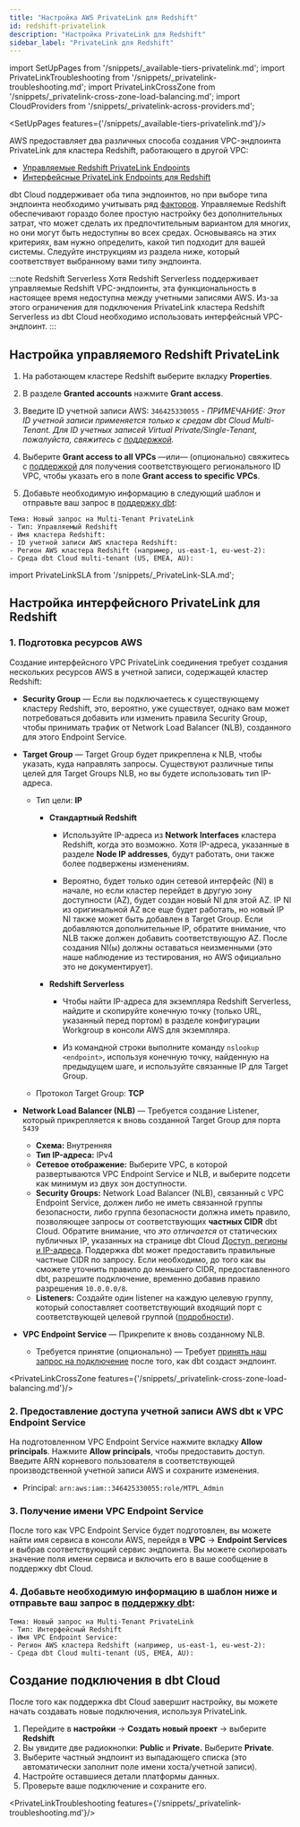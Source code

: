 ```yaml
---
title: "Настройка AWS PrivateLink для Redshift"
id: redshift-privatelink
description: "Настройка PrivateLink для Redshift"
sidebar_label: "PrivateLink для Redshift"
---
```


import SetUpPages from '/snippets/_available-tiers-privatelink.md';
import PrivateLinkTroubleshooting from '/snippets/_privatelink-troubleshooting.md';
import PrivateLinkCrossZone from '/snippets/_privatelink-cross-zone-load-balancing.md';
import CloudProviders from '/snippets/_privatelink-across-providers.md';

<SetUpPages features={'/snippets/_available-tiers-privatelink.md'}/>

AWS предоставляет два различных способа создания VPC-эндпоинта PrivateLink для кластера Redshift, работающего в другой VPC:
- [Управляемые Redshift PrivateLink Endpoints](https://docs.aws.amazon.com/redshift/latest/mgmt/managing-cluster-cross-vpc.html)
- [Интерфейсные PrivateLink Endpoints для Redshift](https://docs.aws.amazon.com/redshift/latest/mgmt/security-private-link.html)

dbt Cloud поддерживает оба типа эндпоинтов, но при выборе типа эндпоинта необходимо учитывать ряд [факторов](https://docs.aws.amazon.com/redshift/latest/mgmt/managing-cluster-cross-vpc.html#managing-cluster-cross-vpc-considerations). Управляемые Redshift обеспечивают гораздо более простую настройку без дополнительных затрат, что может сделать их предпочтительным вариантом для многих, но они могут быть недоступны во всех средах. Основываясь на этих критериях, вам нужно определить, какой тип подходит для вашей системы. Следуйте инструкциям из раздела ниже, который соответствует выбранному вами типу эндпоинта.

<CloudProviders type='Redshift' />

:::note Redshift Serverless
Хотя Redshift Serverless поддерживает управляемые Redshift VPC-эндпоинты, эта функциональность в настоящее время недоступна между учетными записями AWS. Из-за этого ограничения для подключения PrivateLink кластера Redshift Serverless из dbt Cloud необходимо использовать интерфейсный VPC-эндпоинт.
:::

## Настройка управляемого Redshift PrivateLink

1. На работающем кластере Redshift выберите вкладку **Properties**.

<Lightbox src="/img/docs/dbt-cloud/redshiftprivatelink1.png" title="Вкладка свойств Redshift"/>

2. В разделе **Granted accounts** нажмите **Grant access**.

<Lightbox src="/img/docs/dbt-cloud/redshiftprivatelink2.png" title="Предоставленные учетные записи Redshift"/>

3. Введите ID учетной записи AWS: `346425330055` - _ПРИМЕЧАНИЕ: Этот ID учетной записи применяется только к средам dbt Cloud Multi-Tenant. Для ID учетных записей Virtual Private/Single-Tenant, пожалуйста, свяжитесь с [поддержкой](https://docs.getdbt.com/community/resources/getting-help#dbt-cloud-support)._

4. Выберите **Grant access to all VPCs** &mdash;или&mdash; (опционально) свяжитесь с [поддержкой](https://docs.getdbt.com/community/resources/getting-help#dbt-cloud-support) для получения соответствующего регионального ID VPC, чтобы указать его в поле **Grant access to specific VPCs**.

<Lightbox src="/img/docs/dbt-cloud/redshiftprivatelink3.png" title="Предоставление доступа Redshift"/>

5. Добавьте необходимую информацию в следующий шаблон и отправьте ваш запрос в [поддержку dbt](https://docs.getdbt.com/community/resources/getting-help#dbt-cloud-support):

```
Тема: Новый запрос на Multi-Tenant PrivateLink
- Тип: Управляемый Redshift
- Имя кластера Redshift:
- ID учетной записи AWS кластера Redshift:
- Регион AWS кластера Redshift (например, us-east-1, eu-west-2):
- Среда dbt Cloud multi-tenant (US, EMEA, AU):
```

import PrivateLinkSLA from '/snippets/_PrivateLink-SLA.md';

<PrivateLinkSLA />

## Настройка интерфейсного PrivateLink для Redshift

### 1. Подготовка ресурсов AWS

Создание интерфейсного VPC PrivateLink соединения требует создания нескольких ресурсов AWS в учетной записи, содержащей кластер Redshift:

- **Security Group** &mdash; Если вы подключаетесь к существующему кластеру Redshift, это, вероятно, уже существует, однако вам может потребоваться добавить или изменить правила Security Group, чтобы принимать трафик от Network Load Balancer (NLB), созданного для этого Endpoint Service.
- **Target Group** &mdash; Target Group будет прикреплена к NLB, чтобы указать, куда направлять запросы. Существуют различные типы целей для Target Groups NLB, но вы будете использовать тип IP-адреса.
    
    - Тип цели: **IP**

        - **Стандартный Redshift**

            - Используйте IP-адреса из **Network Interfaces** кластера Redshift, когда это возможно. Хотя IP-адреса, указанные в разделе **Node IP addresses**, будут работать, они также более подвержены изменениям.
            <Lightbox src="/img/docs/dbt-cloud/redshiftprivatelink4.png" title="Тип цели: IP-адрес"/>

            - Вероятно, будет только один сетевой интерфейс (NI) в начале, но если кластер перейдет в другую зону доступности (AZ), будет создан новый NI для этой AZ. IP NI из оригинальной AZ все еще будет работать, но новый IP NI также может быть добавлен в Target Group. Если добавляются дополнительные IP, обратите внимание, что NLB также должен добавить соответствующую AZ. После создания NI(ы) должны оставаться неизменными (это наше наблюдение из тестирования, но AWS официально это не документирует).

        - **Redshift Serverless**

            - Чтобы найти IP-адреса для экземпляра Redshift Serverless, найдите и скопируйте конечную точку (только URL, указанный перед портом) в разделе конфигурации Workgroup в консоли AWS для экземпляра.
            <Lightbox src="/img/docs/dbt-cloud/redshiftserverless.png" title="Конечная точка Redshift Serverless"/>

            - Из командной строки выполните команду `nslookup <endpoint>`, используя конечную точку, найденную на предыдущем шаге, и используйте связанные IP для Target Group.

    - Протокол Target Group: **TCP** 

- **Network Load Balancer (NLB)** &mdash; Требуется создание Listener, который прикрепляется к вновь созданной Target Group для порта `5439`
    - **Схема:** Внутренняя
    - **Тип IP-адреса:** IPv4
    - **Сетевое отображение:** Выберите VPC, в которой развертываются VPC Endpoint Service и NLB, и выберите подсети как минимум из двух зон доступности.
    - **Security Groups:** Network Load Balancer (NLB), связанный с VPC Endpoint Service, должен либо не иметь связанной группы безопасности, либо группа безопасности должна иметь правило, позволяющее запросы от соответствующих **частных CIDR** dbt Cloud. Обратите внимание, что _это отличается_ от статических публичных IP, указанных на странице dbt Cloud [Доступ, регионы и IP-адреса](https://docs.getdbt.com/docs/cloud/about-cloud/access-regions-ip-addresses). Поддержка dbt может предоставить правильные частные CIDR по запросу. Если необходимо, до того как вы сможете уточнить правило до меньшего CIDR, предоставленного dbt, разрешите подключение, временно добавив правило разрешения `10.0.0.0/8`.
    - **Listeners:** Создайте один listener на каждую целевую группу, который сопоставляет соответствующий входящий порт с соответствующей целевой группой ([подробности](https://docs.aws.amazon.com/elasticloadbalancing/latest/network/load-balancer-listeners.html)).
- **VPC Endpoint Service** &mdash; Прикрепите к вновь созданному NLB.
    - Требуется принятие (опционально) &mdash; Требует [принять наш запрос на подключение](https://docs.aws.amazon.com/vpc/latest/privatelink/configure-endpoint-service.html#accept-reject-connection-requests) после того, как dbt создаст эндпоинт.

<PrivateLinkCrossZone features={'/snippets/_privatelink-cross-zone-load-balancing.md'}/>

### 2. Предоставление доступа учетной записи AWS dbt к VPC Endpoint Service

На подготовленном VPC Endpoint Service нажмите вкладку **Allow principals**. Нажмите **Allow principals**, чтобы предоставить доступ. Введите ARN корневого пользователя в соответствующей производственной учетной записи AWS и сохраните изменения.

 - Principal: `arn:aws:iam::346425330055:role/MTPL_Admin`

<Lightbox src="/img/docs/dbt-cloud/privatelink-allow-principals.png" title="Введите ARN"/>

### 3. Получение имени VPC Endpoint Service

После того как VPC Endpoint Service будет подготовлен, вы можете найти имя сервиса в консоли AWS, перейдя в **VPC** → **Endpoint Services** и выбрав соответствующий сервис эндпоинта. Вы можете скопировать значение поля имени сервиса и включить его в ваше сообщение в поддержку dbt Cloud.

<Lightbox src="/img/docs/dbt-cloud/privatelink-endpoint-service-name.png" title="Получить значение поля имени сервиса"/>

### 4. Добавьте необходимую информацию в шаблон ниже и отправьте ваш запрос в [поддержку dbt](https://docs.getdbt.com/community/resources/getting-help#dbt-cloud-support):
```
Тема: Новый запрос на Multi-Tenant PrivateLink
- Тип: Интерфейсный Redshift
- Имя VPC Endpoint Service:
- Регион AWS кластера Redshift (например, us-east-1, eu-west-2):
- Среда dbt Cloud multi-tenant (US, EMEA, AU):
```

<PrivateLinkSLA />

## Создание подключения в dbt Cloud

После того как поддержка dbt Cloud завершит настройку, вы можете начать создавать новые подключения, используя PrivateLink.

1. Перейдите в **настройки** → **Создать новый проект** → выберите **Redshift**
2. Вы увидите две радиокнопки: **Public** и **Private.** Выберите **Private**. 
3. Выберите частный эндпоинт из выпадающего списка (это автоматически заполнит поле имени хоста/учетной записи).
4. Настройте оставшиеся детали платформы данных.
5. Проверьте ваше подключение и сохраните его.

<PrivateLinkTroubleshooting features={'/snippets/_privatelink-troubleshooting.md'}/>
